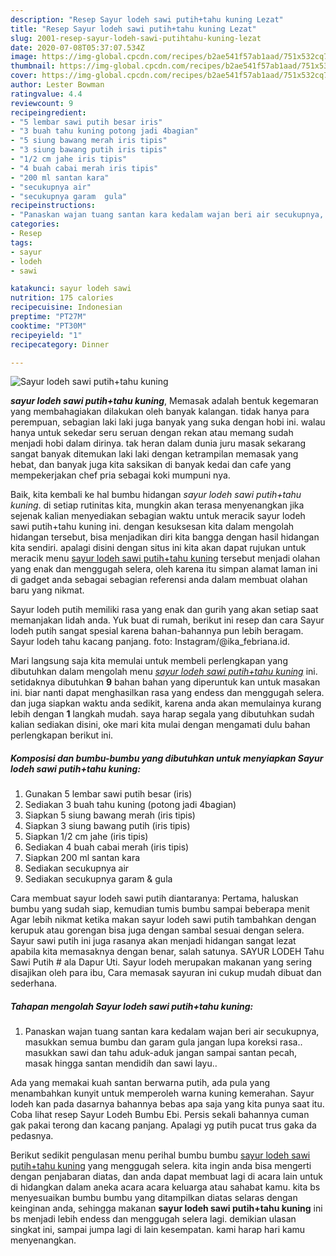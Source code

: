 ```yaml
---
description: "Resep Sayur lodeh sawi putih+tahu kuning Lezat"
title: "Resep Sayur lodeh sawi putih+tahu kuning Lezat"
slug: 2001-resep-sayur-lodeh-sawi-putihtahu-kuning-lezat
date: 2020-07-08T05:37:07.534Z
image: https://img-global.cpcdn.com/recipes/b2ae541f57ab1aad/751x532cq70/sayur-lodeh-sawi-putihtahu-kuning-foto-resep-utama.jpg
thumbnail: https://img-global.cpcdn.com/recipes/b2ae541f57ab1aad/751x532cq70/sayur-lodeh-sawi-putihtahu-kuning-foto-resep-utama.jpg
cover: https://img-global.cpcdn.com/recipes/b2ae541f57ab1aad/751x532cq70/sayur-lodeh-sawi-putihtahu-kuning-foto-resep-utama.jpg
author: Lester Bowman
ratingvalue: 4.4
reviewcount: 9
recipeingredient:
- "5 lembar sawi putih besar iris"
- "3 buah tahu kuning potong jadi 4bagian"
- "5 siung bawang merah iris tipis"
- "3 siung bawang putih iris tipis"
- "1/2 cm jahe iris tipis"
- "4 buah cabai merah iris tipis"
- "200 ml santan kara"
- "secukupnya air"
- "secukupnya garam  gula"
recipeinstructions:
- "Panaskan wajan tuang santan kara kedalam wajan beri air secukupnya, masukkan semua bumbu dan garam gula jangan lupa koreksi rasa.. masukkan sawi dan tahu aduk-aduk jangan sampai santan pecah, masak hingga santan mendidih dan sawi layu.."
categories:
- Resep
tags:
- sayur
- lodeh
- sawi

katakunci: sayur lodeh sawi 
nutrition: 175 calories
recipecuisine: Indonesian
preptime: "PT27M"
cooktime: "PT30M"
recipeyield: "1"
recipecategory: Dinner

---
```



![Sayur lodeh sawi putih+tahu kuning](https://img-global.cpcdn.com/recipes/b2ae541f57ab1aad/751x532cq70/sayur-lodeh-sawi-putihtahu-kuning-foto-resep-utama.jpg)

<b><i>sayur lodeh sawi putih+tahu kuning</i></b>, Memasak adalah bentuk kegemaran yang membahagiakan dilakukan oleh banyak kalangan. tidak hanya para perempuan, sebagian laki laki juga banyak yang suka dengan hobi ini. walau hanya untuk sekedar seru seruan dengan rekan atau memang sudah menjadi hobi dalam dirinya. tak heran dalam dunia juru masak sekarang sangat banyak ditemukan laki laki dengan ketrampilan memasak yang hebat, dan banyak juga kita saksikan di banyak kedai dan cafe yang mempekerjakan chef pria sebagai koki mumpuni nya.

Baik, kita kembali ke hal bumbu hidangan <i>sayur lodeh sawi putih+tahu kuning</i>. di setiap rutinitas kita, mungkin akan terasa menyenangkan jika sejenak kalian menyediakan sebagian waktu untuk meracik sayur lodeh sawi putih+tahu kuning ini. dengan kesuksesan kita dalam mengolah hidangan tersebut, bisa menjadikan diri kita bangga dengan hasil hidangan kita sendiri. apalagi disini dengan situs ini kita akan dapat rujukan untuk meracik menu <u>sayur lodeh sawi putih+tahu kuning</u> tersebut menjadi olahan yang enak dan menggugah selera, oleh karena itu simpan alamat laman ini di gadget anda sebagai sebagian referensi anda dalam membuat olahan baru yang nikmat.

Sayur lodeh putih memiliki rasa yang enak dan gurih yang akan setiap saat memanjakan lidah anda. Yuk buat di rumah, berikut ini resep dan cara Sayur lodeh putih sangat spesial karena bahan-bahannya pun lebih beragam. Sayur lodeh tahu kacang panjang. foto: Instagram/@ika_febriana.id.


Mari langsung saja kita memulai untuk membeli perlengkapan yang dibutuhkan dalam mengolah menu <u><i>sayur lodeh sawi putih+tahu kuning</i></u> ini. setidaknya dibutuhkan <b>9</b> bahan bahan yang diperuntuk kan untuk masakan ini. biar nanti dapat menghasilkan rasa yang endess dan menggugah selera. dan juga siapkan waktu anda sedikit, karena anda akan memulainya kurang lebih dengan <b>1</b> langkah mudah. saya harap segala yang dibutuhkan sudah kalian sediakan disini, oke mari kita mulai dengan mengamati dulu bahan perlengkapan berikut ini.

<!--inarticleads1-->

##### Komposisi dan bumbu-bumbu yang dibutuhkan untuk menyiapkan Sayur lodeh sawi putih+tahu kuning:

1. Gunakan 5 lembar sawi putih besar (iris)
1. Sediakan 3 buah tahu kuning (potong jadi 4bagian)
1. Siapkan 5 siung bawang merah (iris tipis)
1. Siapkan 3 siung bawang putih (iris tipis)
1. Siapkan 1/2 cm jahe (iris tipis)
1. Sediakan 4 buah cabai merah (iris tipis)
1. Siapkan 200 ml santan kara
1. Sediakan secukupnya air
1. Sediakan secukupnya garam &amp; gula


Cara membuat sayur lodeh sawi putih diantaranya: Pertama, haluskan bumbu yang sudah siap, kemudian tumis bumbu sampai beberapa menit Agar lebih nikmat ketika makan sayur lodeh sawi putih tambahkan dengan kerupuk atau gorengan bisa juga dengan sambal sesuai dengan selera. Sayur sawi putih ini juga rasanya akan menjadi hidangan sangat lezat apabila kita memasaknya dengan benar, salah satunya. SAYUR LODEH Tahu Sawi Putih # ala Dapur Uti. Sayur lodeh merupakan makanan yang sering disajikan oleh para ibu, Cara memasak sayuran ini cukup mudah dibuat dan sederhana. 

<!--inarticleads2-->

##### Tahapan mengolah Sayur lodeh sawi putih+tahu kuning:

1. Panaskan wajan tuang santan kara kedalam wajan beri air secukupnya, masukkan semua bumbu dan garam gula jangan lupa koreksi rasa.. masukkan sawi dan tahu aduk-aduk jangan sampai santan pecah, masak hingga santan mendidih dan sawi layu..


Ada yang memakai kuah santan berwarna putih, ada pula yang menambahkan kunyit untuk memperoleh warna kuning kemerahan. Sayur lodeh kan pada dasarnya bahannya bebas apa saja yang kita punya saat itu. Coba lihat resep Sayur Lodeh Bumbu Ebi. Persis sekali bahannya cuman gak pakai terong dan kacang panjang. Apalagi yg putih pucat trus gaka da pedasnya. 

Berikut sedikit pengulasan menu perihal bumbu bumbu <u>sayur lodeh sawi putih+tahu kuning</u> yang menggugah selera. kita ingin anda bisa mengerti dengan penjabaran diatas, dan anda dapat membuat lagi di acara lain untuk di hidangkan dalam aneka acara acara keluarga atau sahabat kamu. kita bs menyesuaikan bumbu bumbu yang ditampilkan diatas selaras dengan keinginan anda, sehingga makanan <b>sayur lodeh sawi putih+tahu kuning</b> ini bs menjadi lebih endess dan menggugah selera lagi. demikian ulasan singkat ini, sampai jumpa lagi di lain kesempatan. kami harap hari kamu menyenangkan.
